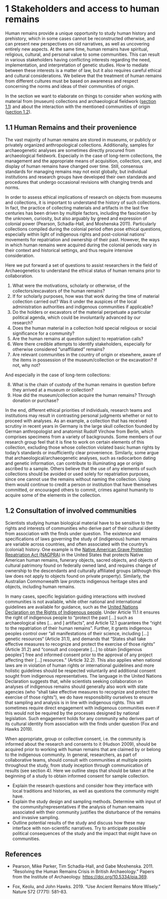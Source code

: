 # 1 Stakeholders and access to human remains

Human remains provide a unique opportunity to study human history and prehistory, which in some cases cannot be reconstructed otherwise, and can present new perspectives on old narratives, as well as uncovering entirely new aspects. At the same time, human remains have spiritual, religious, cultural, and personal value to some communities. This can result in various stakeholders having conflicting interests regarding the need, implementation, and interpretation of genetic studies. How to mediate between these interests is a matter of law, but it also requires careful ethical and cultural considerations. We believe that the treatment of human remains from different cultures must be based on awareness and respect concerning the norms and ideas of their communities of origin.

In the section we want to elaborate on things to consider when working with material from (museum) collections and archaeological fieldwork ([section 1.1](chapter_1?id=_11-human-remains-and-their-provenience)) and about the interaction with the mentioned communities of origin ([section 1.2](chapter_1?id=_12-consultation-of-involved-communities)).

## 1.1 Human Remains and their provenience

The vast majority of human remains are stored in museums, or publicly or privately organized anthropological collections. Additionally, samples for archaeogenetic analyses are sometimes directly procured from archaeological fieldwork. Especially in the case of long-term collections, the management and the appropriate means of acquisition, collection, care, and display of human remains have changed over time. Still, consensus standards for managing remains may not exist globally, but individual institutions and research groups have developed their own standards and procedures that undergo occasional revisions with changing trends and norms.

In order to assess ethical implications of research on objects from museums and collections, it is important to understand the history of such collections. In fact, the practice of collecting materials and artifacts in the last five centuries has been driven by multiple factors, including the fascination by the unknown, curiosity, but also arguably by greed and expression of colonial power (Pearson, Schadla-Hall, and Moshenska 2011). Particularly collections compiled during the colonial period often pose ethical questions, especially within light of indigenous rights and post-colonial nations’ movements for repatriation and ownership of their past. However, the ways in which  human remains were acquired during the colonial periods vary in their context and historical settings, and thus require intensive consideration. 

Here we put forward a set of questions to assist researchers in the field of Archaeogenetics to understand the ethical status of human remains prior to collaboration.

1) What were the motivations, scholarly or otherwise, of the collectors/excavators of the human remains?
2) If for scholarly purposes, how was that work during the time of material collection carried out? Was it under the auspices of the local administration authorities and indigenous communities if applicable?
3) Do the holders or excavators of the material perpetuate a particular political agenda, which could be involuntarily advanced by our research?
4) Does the human material in a collection hold special religious or social significance for a community?
5) Are the human remains at question subject to repatriation calls? 
6) Were there credible attempts to identify stakeholders, especially for otherwise considered “unaffiliated” remains?
7) Are relevant communities in the country of origin or elsewhere, aware of the items in possession of the museum/collection or the excavation? If not, why not?

And especially in the case of long-term collections:

8) What is the chain of custody of the human remains in question before they arrived at a museum or collection?
9) How did the museum/collection acquire the human remains? Through donation or purchase?

In the end, different ethical priorities of individuals, research teams and institutions may result in contrasting personal judgments whether or not to proceed with analyses. As an example, a collection that has received scrutiny in recent years in Germany is the large skull collection founded by German anthropologist and anatomist Rudolf Virchow from Berlin, which comprises specimens from a variety of backgrounds. Some members of our research group feel that it is fine to work on certain elements of this collection, excluding those whose collection violated basic human rights by today’s standards or insufficiently clear provenience. Similarly, some argue that archaeological/archaeogenetic analyses, such as radiocarbon dating and genetic information, can contribute to illuminating age or origin ascribed to a sample. Others believe that the use of any elements of such collections should be avoided or used solely for repatriation purposes, since one cannot use the remains without naming the collection. Using them would continue to credit a person or institution that have themselves committed, or encouraged others to commit, crimes against humanity to acquire some of the elements in the collection.

## 1.2 Consultation of involved communities
Scientists studying human biological material have to be sensitive to the rights and interests of communities who derive part of their cultural identity from association with the finds under question. The existence and specifications of laws governing the study of (indigenous) human remains are variable across countries, and often associated with the country’s (colonial) history. One example is the [Native American Grave Protection Repatriation Act (NAGPRA)](https://en.wikipedia.org/wiki/Native_American_Graves_Protection_and_Repatriation_Act) in the United States that protects Native American human remains, funerary objects, sacred objects, and objects of cultural patrimony found on federally owned land, and requires change of ownership to the descendants and culturally affiliated groups (although this law does not apply to objects found on private property). Similarly, the Australian Commonwealth law protects indigenous heritage sites and objects, including human remains.

In many cases, specific legislation guiding interactions with involved communities is not available, while other national and international guidelines are available for guidance, such as the [United Nations Declaration on the Rights of Indigenous people](https://undocs.org/A/RES/61/295). Under Article 11.1 it ensures the right of indigenous people to “protect the past [...] such as archaeological sites [... and ] artifacts”, and Article 12.1 guarantees the “right to the repatriation of their human remains”. Further, it grants indigenous peoples control over “all manifestations of their science, including [...] genetic resources“ (Article 31.1), and demands that “States shall take effective measures to recognize and protect the exercise of those rights” (Article 31.2) and “consult and cooperate [...] to obtain [indigenous peoples’] free and informed consent prior to the approval of any project affecting their [...] resources.” (Article 32.2). This also applies when national laws are in violation of human rights or international guidelines and more holistic guidelines should be respected voluntarily and additional consent sought from indigenous representatives. The language in the United Nations Declaration suggests that, while scientists seeking collaboration on analyses of indigenous remains should generally also work with state agencies (who “shall take effective measures to recognize and protect the exercise of those rights”), we do have responsibility ourselves to ensure that sampling and analysis is in line with indigenous rights. This will sometimes require direct engagement with indigenous communities even if this would not be required by the processes designed by national legislation. Such engagement holds for any community who derives part of its cultural identity from association with the finds under question (Fox and Hawks 2019).

When appropriate, group or collective consent, i.e. the community is informed about the research and consents to it (Hudson 2009), should be acquired prior to working with human remains that are claimed by or belong to the indigenous community. In general, researchers, as part of collaborative teams, should consult with communities at multiple points throughout the study, from study inception through communication of results (see section 4). Here we outline steps that should be taken at the beginning of a study to obtain informed consent for sample collection. 
* Explain the research questions and consider how they interface with local traditions and histories, as well as questions the community might have.
* Explain the study design and sampling methods. Determine with input of the community/representatives if the analysis of human remains associated with their community justifies the disturbance of the remains and invasive sampling.
* Outline potential results of the study and discuss how these may interface with non-scientific narratives. Try to anticipate possible political consequences of the study and the impact that might have on communities.

## References

* Pearson, Mike Parker, Tim Schadla-Hall, and Gabe Moshenska. 2011. “Resolving the Human Remains Crisis in British Archaeology.” Papers from the Institute of Archaeology. https://doi.org/10.5334/pia.369.

* Fox, Keolu, and John Hawks. 2019. “Use Ancient Remains More Wisely.” Nature 572 (7771): 581–83.